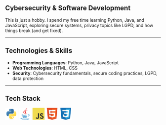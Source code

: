 
## Cybersecurity & Software Development  

This is just a hobby. 
I spend my free time learning Python, Java, and JavaScript, exploring secure systems, privacy topics like LGPD, and how things break (and get fixed).  

---

## Technologies & Skills  

- **Programming Languages**: Python, Java, JavaScript  
- **Web Technologies**: HTML, CSS  
- **Security**: Cybersecurity fundamentals, secure coding practices, LGPD, data protection  

---

## Tech Stack  

<p align="left">
  <img src="https://raw.githubusercontent.com/devicons/devicon/master/icons/python/python-original.svg" alt="Python" width="40" height="40"/>
  <img src="https://raw.githubusercontent.com/devicons/devicon/master/icons/java/java-original.svg" alt="Java" width="40" height="40"/>
  <img src="https://raw.githubusercontent.com/devicons/devicon/master/icons/javascript/javascript-original.svg" alt="JavaScript" width="40" height="40"/>
  <img src="https://raw.githubusercontent.com/devicons/devicon/master/icons/html5/html5-original.svg" alt="HTML" width="40" height="40"/>
  <img src="https://raw.githubusercontent.com/devicons/devicon/master/icons/css3/css3-original.svg" alt="CSS" width="40" height="40"/>
</p>
